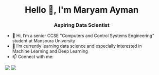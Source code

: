 <h1 align="center">Hello 👋, I'm Maryam Ayman</h1>
<h3 align="center">Aspiring Data Scientist</h3>


- 👋 Hi, I’m a senior CCSE "Computers and Control Systems Engineering" student at Mansoura University  
- 🌱 I’m currently learning data science and especially interested in Machine Learning and Deep Learning  
- 📫 Connect with me:

<p align="left">
  <a href="mailto:maryama.w25@gamil.com" target="_blank"><img src="https://img.shields.io/badge/GMAIL-D14836?style=for-the-badge&logo=gmail&logoColor=white"></a>
  <a href="https://www.linkedin.com/in/linkedin.com/in/maryam-ayman-517374227" target="_blank"><img src="https://img.shields.io/badge/LINKEDIN-0A66C2?style=for-the-badge&logo=linkedin&logoColor=white"></a>
</p>
